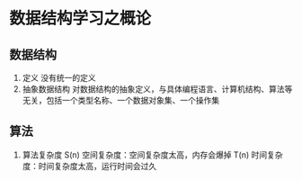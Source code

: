 

# 数据结构学习之概论

## 数据结构

1. 定义 没有统一的定义
2. 抽象数据结构 对数据结构的抽象定义，与具体编程语言、计算机结构、算法等无关，包括一个类型名称、一个数据对象集、一个操作集


## 算法

1. 算法复杂度
S(n) 空间复杂度：空间复杂度太高，内存会爆掉
T(n) 时间复杂度：时间复杂度太高，运行时间会过久










